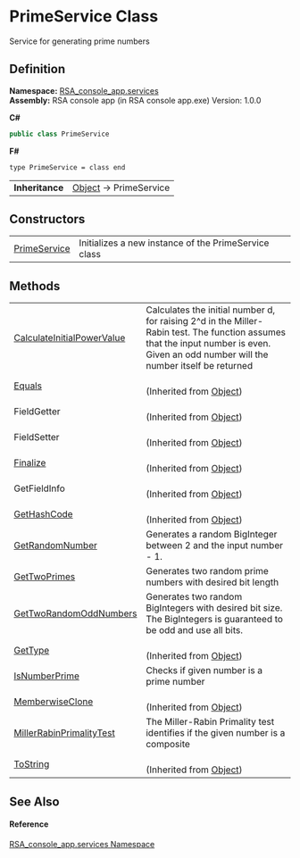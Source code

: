 # PrimeService Class


Service for generating prime numbers



## Definition
**Namespace:** <a href="e62a6912-ae2b-9956-1793-29f38c459ec4">RSA_console_app.services</a>  
**Assembly:** RSA console app (in RSA console app.exe) Version: 1.0.0

**C#**
``` C#
public class PrimeService
```
**F#**
``` F#
type PrimeService = class end
```

<table><tr><td><strong>Inheritance</strong></td><td><a href="https://learn.microsoft.com/dotnet/api/system.object" target="_blank" rel="noopener noreferrer">Object</a>  →  PrimeService</td></tr>
</table>



## Constructors
<table>
<tr>
<td><a href="d0301f28-0f69-fd85-d131-12c4fdc8d492">PrimeService</a></td>
<td>Initializes a new instance of the PrimeService class</td></tr>
</table>

## Methods
<table>
<tr>
<td><a href="23732c6a-d6b3-2547-4d11-b7e7b7833694">CalculateInitialPowerValue</a></td>
<td>Calculates the initial number d, for raising 2^d in the Miller-Rabin test. The function assumes that the input number is even. Given an odd number will the number itself be returned</td></tr>
<tr>
<td><a href="https://learn.microsoft.com/dotnet/api/system.object.equals#system-object-equals(system-object)" target="_blank" rel="noopener noreferrer">Equals</a></td>
<td><br />(Inherited from <a href="https://learn.microsoft.com/dotnet/api/system.object" target="_blank" rel="noopener noreferrer">Object</a>)</td></tr>
<tr>
<td>FieldGetter</td>
<td><br />(Inherited from <a href="https://learn.microsoft.com/dotnet/api/system.object" target="_blank" rel="noopener noreferrer">Object</a>)</td></tr>
<tr>
<td>FieldSetter</td>
<td><br />(Inherited from <a href="https://learn.microsoft.com/dotnet/api/system.object" target="_blank" rel="noopener noreferrer">Object</a>)</td></tr>
<tr>
<td><a href="https://learn.microsoft.com/dotnet/api/system.object.finalize#system-object-finalize" target="_blank" rel="noopener noreferrer">Finalize</a></td>
<td><br />(Inherited from <a href="https://learn.microsoft.com/dotnet/api/system.object" target="_blank" rel="noopener noreferrer">Object</a>)</td></tr>
<tr>
<td>GetFieldInfo</td>
<td><br />(Inherited from <a href="https://learn.microsoft.com/dotnet/api/system.object" target="_blank" rel="noopener noreferrer">Object</a>)</td></tr>
<tr>
<td><a href="https://learn.microsoft.com/dotnet/api/system.object.gethashcode#system-object-gethashcode" target="_blank" rel="noopener noreferrer">GetHashCode</a></td>
<td><br />(Inherited from <a href="https://learn.microsoft.com/dotnet/api/system.object" target="_blank" rel="noopener noreferrer">Object</a>)</td></tr>
<tr>
<td><a href="3e8ea91e-79a8-777c-b3c0-8166dcdb4a01">GetRandomNumber</a></td>
<td>Generates a random BigInteger between 2 and the input number - 1.</td></tr>
<tr>
<td><a href="b4450213-f7a2-ae39-4fd2-0475c7dfc0df">GetTwoPrimes</a></td>
<td>Generates two random prime numbers with desired bit length</td></tr>
<tr>
<td><a href="863c151d-5470-e46a-399b-678c60d3f1c8">GetTwoRandomOddNumbers</a></td>
<td>Generates two random BigIntegers with desired bit size. The BigIntegers is guaranteed to be odd and use all bits.</td></tr>
<tr>
<td><a href="https://learn.microsoft.com/dotnet/api/system.object.gettype#system-object-gettype" target="_blank" rel="noopener noreferrer">GetType</a></td>
<td><br />(Inherited from <a href="https://learn.microsoft.com/dotnet/api/system.object" target="_blank" rel="noopener noreferrer">Object</a>)</td></tr>
<tr>
<td><a href="61bc7249-8a52-e885-336a-a830d9194ff5">IsNumberPrime</a></td>
<td>Checks if given number is a prime number</td></tr>
<tr>
<td><a href="https://learn.microsoft.com/dotnet/api/system.object.memberwiseclone#system-object-memberwiseclone" target="_blank" rel="noopener noreferrer">MemberwiseClone</a></td>
<td><br />(Inherited from <a href="https://learn.microsoft.com/dotnet/api/system.object" target="_blank" rel="noopener noreferrer">Object</a>)</td></tr>
<tr>
<td><a href="4a9d3d40-6a11-e1e1-d714-1e1b2e2e63b5">MillerRabinPrimalityTest</a></td>
<td>The Miller-Rabin Primality test identifies if the given number is a composite</td></tr>
<tr>
<td><a href="https://learn.microsoft.com/dotnet/api/system.object.tostring#system-object-tostring" target="_blank" rel="noopener noreferrer">ToString</a></td>
<td><br />(Inherited from <a href="https://learn.microsoft.com/dotnet/api/system.object" target="_blank" rel="noopener noreferrer">Object</a>)</td></tr>
</table>

## See Also


#### Reference
<a href="e62a6912-ae2b-9956-1793-29f38c459ec4">RSA_console_app.services Namespace</a>  
